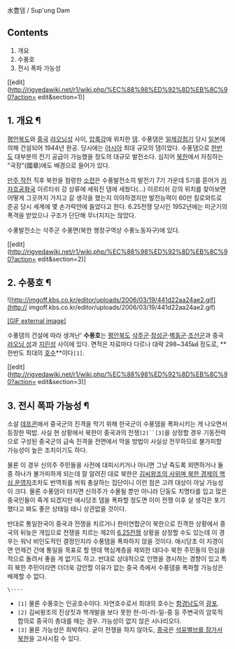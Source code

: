 水豊댐 / Sup'ung Dam  

## Contents

    

1. 개요 
2. 수풍호 
3. 전시 폭파 가능성 

[[edit](http://rigvedawiki.net/r1/wiki.php/%EC%88%98%ED%92%8D%EB%8C%90?action=
edit&section=1)]

## 1. 개요 ¶

[평안북도](%ED%8F%89%EC%95%88%EB%B6%81%EB%8F%84.md)와
[중국](%EC%A4%91%EA%B5%AD.md) [랴오닝성](%EB%9E%B4%EC%98%A4%EB%8B%9D%20%EC%84%B1.md) 사이,
[압록강](%EC%95%95%EB%A1%9D%EA%B0%95.md)에 위치한 [댐](%EB%8C%90.md). 수풍댐은
[일제강점기](%EC%9D%BC%EC%A0%9C%EA%B0%95%EC%A0%90%EA%B8%B0.md) 당시
[일본](%EC%9D%BC%EB%B3%B8.md)에 의해 건설되어 1944년 완공. 당시에는
[아시아](%EC%95%84%EC%8B%9C%EC%95%84.md) 최대 규모의 댐이었다. 수풍댐으로
[한반도](%ED%95%9C%EB%B0%98%EB%8F%84.md) 대부분의 전기 공급이 가능했을 정도의 대규모 발전소다. 심지어
[북한](%EB%B6%81%ED%95%9C.md)에서 자칭하는 "국장"(國章)에도 배경으로 들어가 있다.

  

[만주 작전](%EB%A7%8C%EC%A3%BC%20%EC%9E%91%EC%A0%84.md) 직후 북한을 점령한
[소련](%EC%86%8C%EB%A0%A8.md)은 수풍발전소의 발전기 7기 가운데 5기를 뜯어가 [카자흐공화국](%EC%B9%B4%EC%9E%90%ED%9D%90%EC%8A%A4%ED%83%84.md) 이르티쉬 강 상류에 세워진 댐에
세웠다(...) 이르티쉬 강의 위치를 찾아보면 어떻게 그곳까지 가지고 갈 생각을 했는지 의아하겠지만 발전능력이 60만 킬로와트로 준공 당시
세계에 몇 손가락안에 들었다고 한다. 6.25전쟁 당시인 1952년에는 미군기의 폭격을 받았으나 구조가 단단해 무너지지는 않았다.

  

수풍발전소는 삭주군 수풍면(북한 행정구역상 수풍노동자구)에 있다.

  

[[edit](http://rigvedawiki.net/r1/wiki.php/%EC%88%98%ED%92%8D%EB%8C%90?action=
edit&section=2)]

## 2. 수풍호 ¶

![http://imgoff.kbs.co.kr/editor/uploads/2006/03/19/441d22aa24ae2.gif](http://
imgoff.kbs.co.kr/editor/uploads/2006/03/19/441d22aa24ae2.gif)

[[GIF external
image]](http://imgoff.kbs.co.kr/editor/uploads/2006/03/19/441d22aa24ae2.gif)

  

수풍댐의 건설에 따라 생겨난' **수풍호**는 [평안북도](%ED%8F%89%EC%95%88%EB%B6%81%EB%8F%84.md) [삭주군](%EC%82%AD%EC%A3%BC%EA%B5%B0.md)·[창성군](%EC%B0%BD%EC%84%B1%EA%B5%B0.md)·[벽동군](%EB%B2%BD%EB%8F%99%EA%B5%B0.md)·[초산군](%EC%B4%88%EC%82%B0%EA%B5%B0.md)과 중국 [랴오닝 성](%EB%9E%B4%EC%98%A4%EB%8B%9D%20%EC%84%B1.md)과 [지린성](%EC%A7%80%EB%A6%B0%20%EC%84%B1.md) 사이에 있다. 면적은 자료마다 다르나 대략 298~345㎢ 정도로,
**한반도 최대의 [호수](%ED%98%B8%EC%88%98.md)**이다`[1]`.

  

[[edit](http://rigvedawiki.net/r1/wiki.php/%EC%88%98%ED%92%8D%EB%8C%90?action=
edit&section=3)]

## 3. 전시 폭파 가능성 ¶

소설 [데프콘](%EB%8D%B0%ED%94%84%EC%BD%98.md)에서 중국군의 진격을 막기 위해 한국군이 수풍댐을 폭파시키는 게
나오면서 등장한 떡밥. 사실 현 상황에서 북한이 중국과의 전쟁`[2]``[3]`을 상정할 경우 기동전력으로 구성된 중국군의 급속 진격을
전면에서 막을 방법이 사실상 전무하므로 불가피할 가능성이 높은 조치이기도 하다.

  

물론 이 경우 신의주 주민들을 사전에 대피시키거나 아니면 그냥 죽도록 외면하거나 둘 중 하나가 불가피하게 되는데 잘 알려진 대로 북한은
[김씨왕조의 사위며 북한 경제의 핵심 운영자](%EC%9E%A5%EC%84%B1%ED%83%9D.md)조차도 반역죄를 씌워 총살하는
집단이니 이런 점은 고려 대상이 아닐 가능성이 크다. 물론 수풍댐이 터지면 신의주가 수몰될 뿐만 아니라 단둥도 치명타를 입고 많은 중국인들이
죽게 되겠지만 애시당초 댐을 폭파할 정도면 이미 전쟁 이후 살 생각은 포기했다고 봐도 좋은 상태일 테니 상관없을 것이다.

  

반대로 통일한국이 중국과 전쟁을 치르거나 한미연합군이 북한으로 진격한 상황에서 중국의 뒤늦은 개입으로 전쟁을 치르는 제2의 [6.25전쟁](6.25%20%EC%A0%84%EC%9F%81.md) 상황을 상정할 수도 있는데 이 경우는 워낙 비인도적인 결정인지라 수풍댐을
폭파하지 않을 것이다. 애시당초 이 지경이면 언제건 간에 통일을 목표로 할 텐데 핵심계층을 제외한 대다수 북한 주민들의 민심을 적으로 돌려서
좋을 게 없기도 하고. 반대로 상대적으로 인명을 경시하는 경향이 있고 특히 북한 주민이라면 더더욱 감안할 이유가 없는 중국 측에서 수풍댐을
폭파할 가능성은 배제할 수 없다.

`\----`

  * `[1]` 물론 수풍호는 인공호수이다. 자연호수로서 최대의 호수는 [함경남도](%ED%95%A8%EA%B2%BD%EB%82%A8%EB%8F%84.md)의 [광포](%EA%B4%91%ED%8F%AC.md).
  * `[2]` 김씨왕조의 진상짓과 핵개발을 보다 못한 한-미-러-일-중 등 주변국의 암묵적 합의로 중국이 총대를 매는 경우. 가능성이 없지 않은 시나리오다.
  * `[3]` 물론 가능성은 희박하다. 굳이 전쟁을 하지 않아도, [중국](%EC%A4%91%EA%B5%AD.md)은 [석유밸브를 잠가서](%EC%B2%9C%EC%97%B0%EA%B0%80%EC%8A%A4%20%EB%8F%99%EA%B2%B0.md) [북한](%EB%B6%81%ED%95%9C.md)을 고사시킬 수 있다.

